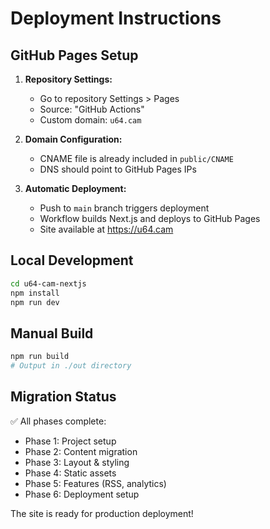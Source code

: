 # Deployment Instructions

## GitHub Pages Setup

1. **Repository Settings:**
   - Go to repository Settings > Pages
   - Source: "GitHub Actions"
   - Custom domain: `u64.cam`

2. **Domain Configuration:**
   - CNAME file is already included in `public/CNAME`
   - DNS should point to GitHub Pages IPs

3. **Automatic Deployment:**
   - Push to `main` branch triggers deployment
   - Workflow builds Next.js and deploys to GitHub Pages
   - Site available at https://u64.cam

## Local Development

```bash
cd u64-cam-nextjs
npm install
npm run dev
```

## Manual Build

```bash
npm run build
# Output in ./out directory
```

## Migration Status

✅ All phases complete:
- Phase 1: Project setup
- Phase 2: Content migration  
- Phase 3: Layout & styling
- Phase 4: Static assets
- Phase 5: Features (RSS, analytics)
- Phase 6: Deployment setup

The site is ready for production deployment!
